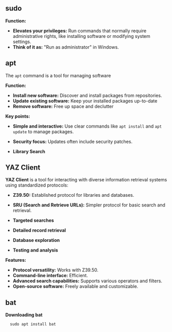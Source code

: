 ## sudo

**Function:**

* **Elevates your privileges:** Run commands that normally require administrative rights, like installing software or modifying system settings.
* **Think of it as:** "Run as administrator" in Windows.



## apt 

The `apt` command is a tool for managing software

**Function:**

* **Install new software:** Discover and install packages from repositories.
* **Update existing software:** Keep your installed packages up-to-date
* **Remove software:** Free up space and declutter 

**Key points:**

* **Simple and interactive:** Use clear commands like `apt install` and `apt update` to manage packages.
* **Security focus:** Updates often include security patches.

* **Library Search**

## YAZ Client

**YAZ Client** is a tool for interacting with diverse information retrieval systems using standardized protocols:

* **Z39.50:** Established protocol for libraries and databases.
* **SRU (Search and Retrieve URLs):** Simpler protocol for basic search and retrieval.

* **Targeted searches** 
* **Detailed record retrieval** 
* **Database exploration**
* **Testing and analysis** 

**Features:**

* **Protocol versatility:** Works with Z39.50.
* **Command-line interface:** Efficient.
* **Advanced search capabilities:** Supports various operators and filters.
* **Open-source software:** Freely available and customizable.

## bat 

**Downloading bat**
      
      sudo apt install bat
